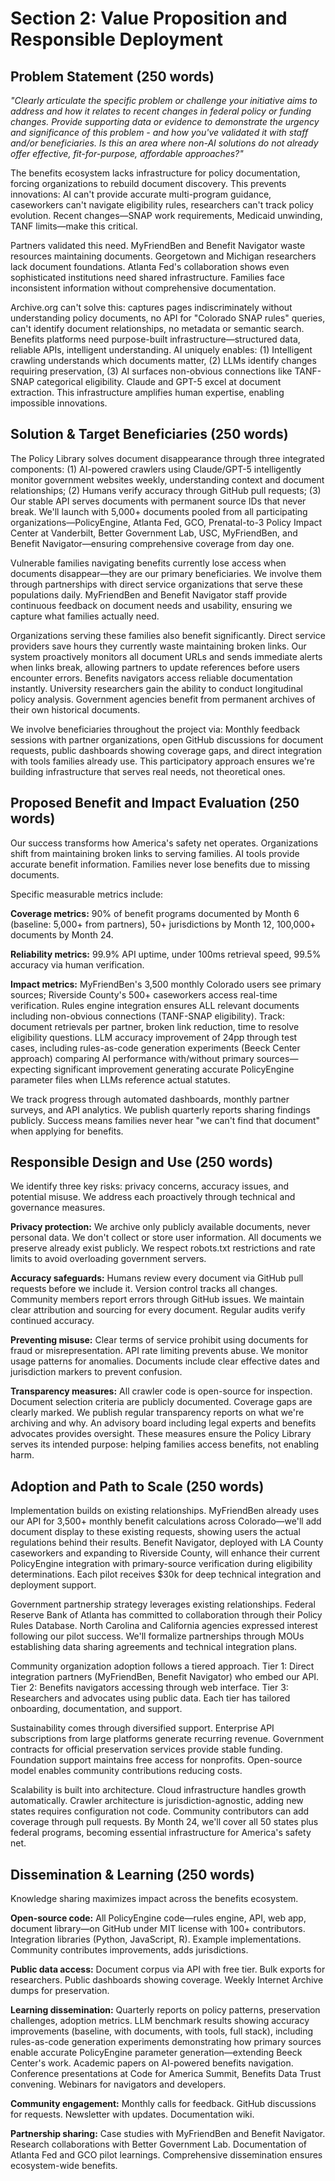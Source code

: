 # Section 2: Value Proposition and Responsible Deployment

## Problem Statement (250 words)
*"Clearly articulate the specific problem or challenge your initiative aims to address and how it relates to recent changes in federal policy or funding changes. Provide supporting data or evidence to demonstrate the urgency and significance of this problem - and how you've validated it with staff and/or beneficiaries. Is this an area where non-AI solutions do not already offer effective, fit-for-purpose, affordable approaches?"*

The benefits ecosystem lacks infrastructure for policy documentation, forcing organizations to rebuild document discovery. This prevents innovations: AI can't provide accurate multi-program guidance, caseworkers can't navigate eligibility rules, researchers can't track policy evolution. Recent changes—SNAP work requirements, Medicaid unwinding, TANF limits—make this critical.

Partners validated this need. MyFriendBen and Benefit Navigator waste resources maintaining documents. Georgetown and Michigan researchers lack document foundations. Atlanta Fed's collaboration shows even sophisticated institutions need shared infrastructure. Families face inconsistent information without comprehensive documentation.

Archive.org can't solve this: captures pages indiscriminately without understanding policy documents, no API for "Colorado SNAP rules" queries, can't identify document relationships, no metadata or semantic search. Benefits platforms need purpose-built infrastructure—structured data, reliable APIs, intelligent understanding. AI uniquely enables: (1) Intelligent crawling understands which documents matter, (2) LLMs identify changes requiring preservation, (3) AI surfaces non-obvious connections like TANF-SNAP categorical eligibility. Claude and GPT-5 excel at document extraction. This infrastructure amplifies human expertise, enabling impossible innovations.

## Solution & Target Beneficiaries (250 words)

The Policy Library solves document disappearance through three integrated components: (1) AI-powered crawlers using Claude/GPT-5 intelligently monitor government websites weekly, understanding context and document relationships; (2) Humans verify accuracy through GitHub pull requests; (3) Our stable API serves documents with permanent source IDs that never break. We'll launch with 5,000+ documents pooled from all participating organizations—PolicyEngine, Atlanta Fed, GCO, Prenatal-to-3 Policy Impact Center at Vanderbilt, Better Government Lab, USC, MyFriendBen, and Benefit Navigator—ensuring comprehensive coverage from day one.

Vulnerable families navigating benefits currently lose access when documents disappear—they are our primary beneficiaries. We involve them through partnerships with direct service organizations that serve these populations daily. MyFriendBen and Benefit Navigator staff provide continuous feedback on document needs and usability, ensuring we capture what families actually need.

Organizations serving these families also benefit significantly. Direct service providers save hours they currently waste maintaining broken links. Our system proactively monitors all document URLs and sends immediate alerts when links break, allowing partners to update references before users encounter errors. Benefits navigators access reliable documentation instantly. University researchers gain the ability to conduct longitudinal policy analysis. Government agencies benefit from permanent archives of their own historical documents.

We involve beneficiaries throughout the project via: Monthly feedback sessions with partner organizations, open GitHub discussions for document requests, public dashboards showing coverage gaps, and direct integration with tools families already use. This participatory approach ensures we're building infrastructure that serves real needs, not theoretical ones.

## Proposed Benefit and Impact Evaluation (250 words)

Our success transforms how America's safety net operates. Organizations shift from maintaining broken links to serving families. AI tools provide accurate benefit information. Families never lose benefits due to missing documents.

Specific measurable metrics include:

**Coverage metrics:** 90% of benefit programs documented by Month 6 (baseline: 5,000+ from partners), 50+ jurisdictions by Month 12, 100,000+ documents by Month 24.

**Reliability metrics:** 99.9% API uptime, under 100ms retrieval speed, 99.5% accuracy via human verification.

**Impact metrics:** MyFriendBen's 3,500 monthly Colorado users see primary sources; Riverside County's 500+ caseworkers access real-time verification. Rules engine integration ensures ALL relevant documents including non-obvious connections (TANF-SNAP eligibility). Track: document retrievals per partner, broken link reduction, time to resolve eligibility questions. LLM accuracy improvement of 24pp through test cases, including rules-as-code generation experiments (Beeck Center approach) comparing AI performance with/without primary sources—expecting significant improvement generating accurate PolicyEngine parameter files when LLMs reference actual statutes.

We track progress through automated dashboards, monthly partner surveys, and API analytics. We publish quarterly reports sharing findings publicly. Success means families never hear "we can't find that document" when applying for benefits.

## Responsible Design and Use (250 words)

We identify three key risks: privacy concerns, accuracy issues, and potential misuse. We address each proactively through technical and governance measures.

**Privacy protection:** We archive only publicly available documents, never personal data. We don't collect or store user information. All documents we preserve already exist publicly. We respect robots.txt restrictions and rate limits to avoid overloading government servers.

**Accuracy safeguards:** Humans review every document via GitHub pull requests before we include it. Version control tracks all changes. Community members report errors through GitHub issues. We maintain clear attribution and sourcing for every document. Regular audits verify continued accuracy.

**Preventing misuse:** Clear terms of service prohibit using documents for fraud or misrepresentation. API rate limiting prevents abuse. We monitor usage patterns for anomalies. Documents include clear effective dates and jurisdiction markers to prevent confusion.

**Transparency measures:** All crawler code is open-source for inspection. Document selection criteria are publicly documented. Coverage gaps are clearly marked. We publish regular transparency reports on what we're archiving and why. An advisory board including legal experts and benefits advocates provides oversight. These measures ensure the Policy Library serves its intended purpose: helping families access benefits, not enabling harm.

## Adoption and Path to Scale (250 words)

Implementation builds on existing relationships. MyFriendBen already uses our API for 3,500+ monthly benefit calculations across Colorado—we'll add document display to these existing requests, showing users the actual regulations behind their results. Benefit Navigator, deployed with LA County caseworkers and expanding to Riverside County, will enhance their current PolicyEngine integration with primary-source verification during eligibility determinations. Each pilot receives $30k for deep technical integration and deployment support.

Government partnership strategy leverages existing relationships. Federal Reserve Bank of Atlanta has committed to collaboration through their Policy Rules Database. North Carolina and California agencies expressed interest following our pilot success. We'll formalize partnerships through MOUs establishing data sharing agreements and technical integration plans.

Community organization adoption follows a tiered approach. Tier 1: Direct integration partners (MyFriendBen, Benefit Navigator) who embed our API. Tier 2: Benefits navigators accessing through web interface. Tier 3: Researchers and advocates using public data. Each tier has tailored onboarding, documentation, and support.

Sustainability comes through diversified support. Enterprise API subscriptions from large platforms generate recurring revenue. Government contracts for official preservation services provide stable funding. Foundation support maintains free access for nonprofits. Open-source model enables community contributions reducing costs.

Scalability is built into architecture. Cloud infrastructure handles growth automatically. Crawler architecture is jurisdiction-agnostic, adding new states requires configuration not code. Community contributors can add coverage through pull requests. By Month 24, we'll cover all 50 states plus federal programs, becoming essential infrastructure for America's safety net.

## Dissemination & Learning (250 words)

Knowledge sharing maximizes impact across the benefits ecosystem.

**Open-source code:** All PolicyEngine code—rules engine, API, web app, document library—on GitHub under MIT license with 100+ contributors. Integration libraries (Python, JavaScript, R). Example implementations. Community contributes improvements, adds jurisdictions.

**Public data access:** Document corpus via API with free tier. Bulk exports for researchers. Public dashboards showing coverage. Weekly Internet Archive dumps for preservation.

**Learning dissemination:** Quarterly reports on policy patterns, preservation challenges, adoption metrics. LLM benchmark results showing accuracy improvements (baseline, with documents, with tools, full stack), including rules-as-code generation experiments demonstrating how primary sources enable accurate PolicyEngine parameter generation—extending Beeck Center's work. Academic papers on AI-powered benefits navigation. Conference presentations at Code for America Summit, Benefits Data Trust convening. Webinars for navigators and developers.

**Community engagement:** Monthly calls for feedback. GitHub discussions for requests. Newsletter with updates. Documentation wiki.

**Partnership sharing:** Case studies with MyFriendBen and Benefit Navigator. Research collaborations with Better Government Lab. Documentation of Atlanta Fed and GCO pilot learnings. Comprehensive dissemination ensures ecosystem-wide benefits.